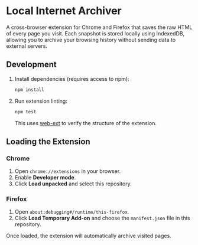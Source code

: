 # Local Internet Archiver

A cross-browser extension for Chrome and Firefox that saves the raw HTML of every page you visit. Each snapshot is stored locally using IndexedDB, allowing you to archive your browsing history without sending data to external servers.

## Development

1. Install dependencies (requires access to npm):
   ```bash
   npm install
   ```
2. Run extension linting:
   ```bash
   npm test
   ```
   This uses [web-ext](https://github.com/mozilla/web-ext) to verify the structure of the extension.

## Loading the Extension

### Chrome
1. Open `chrome://extensions` in your browser.
2. Enable **Developer mode**.
3. Click **Load unpacked** and select this repository.

### Firefox
1. Open `about:debugging#/runtime/this-firefox`.
2. Click **Load Temporary Add-on** and choose the `manifest.json` file in this repository.

Once loaded, the extension will automatically archive visited pages.

